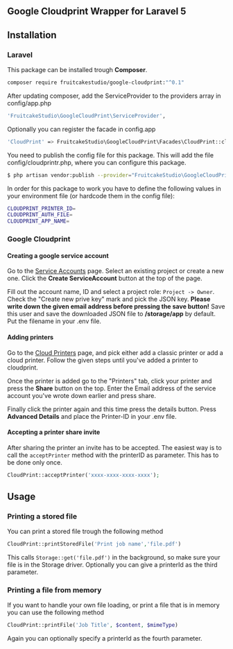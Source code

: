 ## Google Cloudprint Wrapper for Laravel 5

## Installation
### Laravel
This package can be installed trough **Composer**.

```sh
composer require fruitcakestudio/google-cloudprint:"^0.1"
```

After updating composer, add the ServiceProvider to the providers array in config/app.php
```sh
'FruitcakeStudio\GoogleCloudPrint\ServiceProvider',
```

Optionally you can register the facade in config.app
```sh
'CloudPrint' => FruitcakeStudio\GoogleCloudPrint\Facades\CloudPrint::class,
```

You need to publish the config file for this package. This will add the file config/cloudprintr.php, where you can configure this package.

```sh
$ php artisan vendor:publish --provider="FruitcakeStudio\GoogleCloudPrint\ServiceProvider" --tag=config
```

In order for this package to work you have to define the following values in your environment file (or hardcode them in the config file):
```sh
CLOUDPRINT_PRINTER_ID=
CLOUDPRINT_AUTH_FILE=
CLOUDPRINT_APP_NAME=
```

### Google Cloudprint
#### Creating a google service account
Go to the [Service Accounts](https://console.developers.google.com/iam-admin/serviceaccounts) page. Select an existing project or create a new one. Click the **Create ServiceAccount** button at the top of the page.

Fill out the account name, ID and select a project role: `Project -> Owner`. Check the "Create new prive key" mark and pick the JSON key. **Please write down the given email address before pressing the save button!** Save this user and save the downloaded JSON file to **/storage/app** by default. Put the filename in your .env file.

#### Adding printers
 Go to the [Cloud Printers](https://www.google.com/cloudprint#printers) page, and pick either add a classic printer or add a cloud printer. Follow the given steps until you've added a printer to cloudprint.
 
 Once the printer is added go to the "Printers" tab, click your printer and press the **Share** button on the top. Enter the Email address of the service account you've wrote down earlier and press share.
 
 Finally click the printer again and this time press the details button. Press **Advanced Details** and place the Printer-ID in your .env file.
 
 
#### Accepting a printer share invite
After sharing the printer an invite has to be accepted. The easiest way is to call the `acceptPrinter` method with the printerID as parameter. This has to be done only once.
```php
CloudPrint::acceptPrinter('xxxx-xxxx-xxxx-xxxx');
```

## Usage
### Printing a stored file
You can print a stored file trough the following method
```php
CloudPrint::printStoredFile('Print job name','file.pdf')
```
This calls `Storage::get('file.pdf')` in the background, so make sure your file is in the Storage driver. Optionally you can give a printerId as the third parameter.

### Printing a file from memory
If you want to handle your own file loading, or print a file that is in memory you can use the following method
```php
CloudPrint::printFile('Job Title', $content, $mimeType)
``` 

Again you can optionally specify a printerId as the fourth parameter.